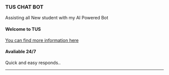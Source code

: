 ### TUS CHAT BOT
Assisting all New student with my AI Powered Bot


#### Welcome to TUS
[You can find more information here](https://tus.ie/)


#### Avaliable 24/7
Quick and easy responds..

---
